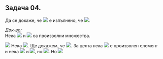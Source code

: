 ## Задача 04.

Да се докаже, че <img src="https://latex.codecogs.com/svg.latex?\Large&space;\forall{A,B,C}"> е изпълнено, че <img src="https://latex.codecogs.com/svg.latex?\Large&space;A\subseteq{B\cup{C}}\Leftrightarrow{A\setminus{B}}\subseteq{C}">.

*Док-во:*<br>
Нека <img src="https://latex.codecogs.com/svg.latex?\Large&space;A,B"> и <img src="https://latex.codecogs.com/svg.latex?\Large&space;C"> са произволни множества.

<img src="https://latex.codecogs.com/svg.latex?\Large&space;(\Rightarrow)"> Нека <img src="https://latex.codecogs.com/svg.latex?\Large&space;A\subseteq{B\cup{C}}">. Ще докажем, че <img src="https://latex.codecogs.com/svg.latex?\Large&space;A\setminus{B}\subsetet{C}">. За целта нека <img src="https://latex.codecogs.com/svg.latex?\Large&space;x"> е произволен елемент и нека <img src="https://latex.codecogs.com/svg.latex?\Large&space;x\in{A\setminus{B}}\stackrel{\text{def.}}{\Rightarrow}x\in{A}"> и <img src="https://latex.codecogs.com/svg.latex?\Large&space;x\notin{B}">, но <img src="https://latex.codecogs.com/svg.latex?\Large&space;A\subseteq{B\cup{C}}">. Но <img src="https://latex.codecogs.com/svg.latex?\Large&space;x\notin{B}\stackrel{\text{def.}}{\Rightarrow}x\in{A}">
